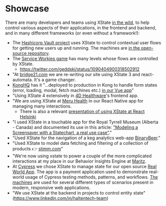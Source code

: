 # Showcase

There are many developers and teams using XState [in the wild](https://github.com/statelyai/xstate/issues/255), to help control various aspects of their applications, in the frontend and backend, and in many different frameworks (or even without a framework!):

- The [Hashicorp Vault project](https://vaultproject.io) uses XState to control contextual user flows for getting new users up and running. The machines are [in the open-source repository](https://github.com/hashicorp/vault).
- The [Service Workies game](https://serviceworkies.com/) has many levels whose flows are controlled by XState.
  - https://twitter.com/geddski/status/1090404900318502912
- "At [bridge21.com](https://bridge21.com) we are re-writing our site using XState 3 and react-automata. It's a game changer.
- [KongHQ](https://konghq.com/products/kong-manager) has it "...deployed to production in Kong to handle form states (error, loading, modal, fetch machines etc.) [in our Vue app](https://konghq.com/products/kong-manager)"
- "Using XState 4 extensively in [4D Healthware](https://www.4dhealthware.com/)'s frontend app.
- "We are using XState at [Meru Health](https://www.meruhealth.com/) in our React Native app for managing many interactions.
  - There is also a relevant [presentation of using XState at React Helsinki](https://www.facebook.com/fraktio/videos/780228525664779/?t=4263)
- "I used XState in a touchable app for the Royal Tyrrell Museum (Alberta - Canada) and documented its use in this article: ["Modeling a Screensaver with a Statechart, a real use case"](https://medium.com/@carloslfu/modeling-a-screensaver-with-a-statechart-a-real-use-case-f57301682570)."
- "Used XState for the navigation of a keg analytics web-app [BinaryBeer](https://binarybeer.io/)."
- "Used XState to model data fetching and filtering of a collection of products 👉 [stimm.com](https://stimm.com)"
- "We're now using xstate to power a couple of the more complicated interactions at my place in our Behavior Insights Engine at [Maritz](https://www.maritz.com/).
- At [Cypress](https://cypress.io) we chose XState to manage state for our open source [Real World App](https://github.com/cypress-io/cypress-realworld-app). The app is a payment application used to demonstrate real-world usage of Cypress testing methods, patterns, and workflows. [The machines](https://github.com/cypress-io/cypress-realworld-app/tree/develop/src/machines) are used for several different types of scenarios present in modern, responsive web applications.
- "We use XState at the backend in projects to control entity state" (https://www.linkedin.com/in/haltentech-team)
